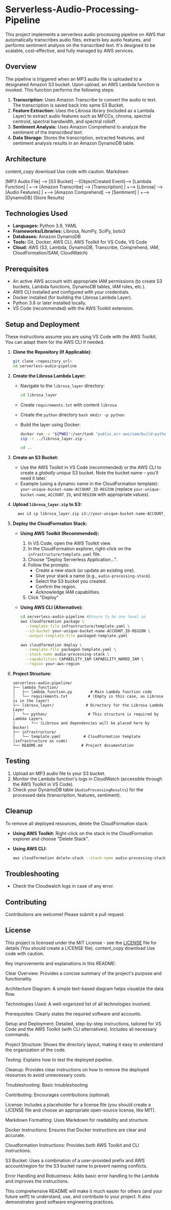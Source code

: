# Serverless-Audio-Processing-Pipeline

This project implements a serverless audio processing pipeline on AWS that automatically transcribes audio files, extracts key audio features, and performs sentiment analysis on the transcribed text. It's designed to be scalable, cost-effective, and fully managed by AWS services.

## Overview

The pipeline is triggered when an MP3 audio file is uploaded to a designated Amazon S3 bucket.  Upon upload, an AWS Lambda function is invoked. This function performs the following steps:

1.  **Transcription:**  Uses Amazon Transcribe to convert the audio to text. The transcription is saved back into same S3 Bucket.
2.  **Feature Extraction:**  Uses the Librosa library (included as a Lambda Layer) to extract audio features such as MFCCs, chroma, spectral centroid, spectral bandwidth, and spectral rolloff.
3.  **Sentiment Analysis:** Uses Amazon Comprehend to analyze the sentiment of the *transcribed text*.
4.  **Data Storage:**  Stores the transcription, extracted features, and sentiment analysis results in an Amazon DynamoDB table.

## Architecture
content_copy
download
Use code with caution.
Markdown

[MP3 Audio File] --> [S3 Bucket] --(ObjectCreated Event)--> [Lambda Function]
|
+--> [Amazon Transcribe] --> [Transcription]
|
+--> [Librosa] --> [Audio Features]
|
+--> [Amazon Comprehend] --> [Sentiment]
|
+--> [DynamoDB] (Store Results)

## Technologies Used

*   **Languages:** Python 3.9, YAML
*   **Frameworks/Libraries:** Librosa, NumPy, SciPy, boto3
*   **Databases:** Amazon DynamoDB
*   **Tools:** Git, Docker, AWS CLI, AWS Toolkit for VS Code, VS Code
*   **Cloud:** AWS (S3, Lambda, DynamoDB, Transcribe, Comprehend, IAM, CloudFormation/SAM, CloudWatch)

## Prerequisites

*   An active AWS account with appropriate IAM permissions (to create S3 buckets, Lambda functions, DynamoDB tables, IAM roles, etc.).
*   AWS CLI installed and configured with your credentials.
*   Docker installed (for building the Librosa Lambda Layer).
*   Python 3.8 or later installed locally.
*   VS Code (recommended) with the AWS Toolkit extension.

## Setup and Deployment

These instructions assume you are using VS Code with the AWS Toolkit.  You can adapt them for the AWS CLI if needed.

1.  **Clone the Repository (If Applicable):**
    ```bash
    git clone <repository_url>
    cd serverless-audio-pipeline
    ```

2.  **Create the Librosa Lambda Layer:**
    *   Navigate to the `librosa_layer` directory:

        ```bash
        cd librosa_layer
        ```
    *   Create `requirements.txt` with content `librosa`
    *    Create the `python` directory
        ```bash
        mkdir -p python
        ```
    *   Build the layer using Docker:

        ```bash
        docker run -v "${PWD}":/var/task "public.ecr.aws/sam/build-python3.9" /bin/sh -c "pip install -r requirements.txt -t python/; exit"
        zip -r ../librosa_layer.zip .
        ```
        ```bash
        cd ..
        ```

3.  **Create an S3 Bucket:**

    *   Use the AWS Toolkit in VS Code (recommended) or the AWS CLI to create a *globally unique* S3 bucket.  Note the bucket name – you'll need it later.
     *   Example (using a dynamic name in the CloudFormation template): `your-unique-bucket-name-ACCOUNT_ID-REGION` (replace `your-unique-bucket-name`, `ACCOUNT_ID`, and `REGION` with appropriate values).

4. **Upload `librosa_layer.zip` to S3:**
      ```bash
        aws s3 cp librosa_layer.zip s3://your-unique-bucket-name-ACCOUNT_ID-REGION/
      ```

5.  **Deploy the CloudFormation Stack:**

    *   **Using AWS Toolkit (Recommended):**
        1.  In VS Code, open the AWS Toolkit view.
        2.  In the CloudFormation explorer, right-click on the `infrastructure/template.yaml` file.
        3.  Choose "Deploy Serverless Application...".
        4.  Follow the prompts:
            *   Create a new stack (or update an existing one).
            *   Give your stack a name (e.g., `audio-processing-stack`).
            *   Select the S3 bucket you created.
            *   Confirm the region.
            *   Acknowledge IAM capabilities.
        5. Click "Deploy"

    *   **Using AWS CLI (Alternative):**

        ```bash
        cd serverless-audio-pipeline #Ensure to be one level up
        aws cloudformation package \
          --template-file infrastructure/template.yaml \
          --s3-bucket your-unique-bucket-name-ACCOUNT_ID-REGION \
          --output-template-file packaged-template.yaml

        aws cloudformation deploy \
          --template-file packaged-template.yaml \
          --stack-name audio-processing-stack \
          --capabilities CAPABILITY_IAM CAPABILITY_NAMED_IAM \
          --region your-aws-region
        ```

6. **Project Structure:**

    ```
    serverless-audio-pipeline/
    ├── lambda_function/
    │   ├── lambda_function.py        # Main Lambda function code
    │   └── requirements.txt         # (Empty in this case, as Librosa is in the layer)
    ├── librosa_layer/              # Directory for the Librosa Lambda Layer
    │   └── python/                  # This structure is required by Lambda Layers
    │       └── (Librosa and dependencies will be placed here by Docker)
    ├── infrastructure/
    │   └── template.yaml          # CloudFormation template (infrastructure as code)
    └── README.md                 # Project documentation
    ```

## Testing

1.  Upload an MP3 audio file to your S3 bucket.
2.  Monitor the Lambda function's logs in CloudWatch (accessible through the AWS Toolkit in VS Code).
3.  Check your DynamoDB table (`AudioProcessingResults`) for the processed data (transcription, features, sentiment).

## Cleanup

To remove all deployed resources, delete the CloudFormation stack:

*   **Using AWS Toolkit:** Right-click on the stack in the CloudFormation explorer and choose "Delete Stack".
*   **Using AWS CLI:**

    ```bash
    aws cloudformation delete-stack --stack-name audio-processing-stack --region your-aws-region
    ```

## Troubleshooting
* Check the Cloudwatch logs in case of any error.

## Contributing

Contributions are welcome! Please submit a pull request.

## License

This project is licensed under the MIT License - see the [LICENSE](LICENSE) file for details (You should create a LICENSE file).
content_copy
download
Use code with caution.

Key improvements and explanations in this README:

Clear Overview: Provides a concise summary of the project's purpose and functionality.

Architecture Diagram: A simple text-based diagram helps visualize the data flow.

Technologies Used: A well-organized list of all technologies involved.

Prerequisites: Clearly states the required software and accounts.

Setup and Deployment: Detailed, step-by-step instructions, tailored for VS Code and the AWS Toolkit (with CLI alternatives). Includes all necessary commands.

Project Structure: Shows the directory layout, making it easy to understand the organization of the code.

Testing: Explains how to test the deployed pipeline.

Cleanup: Provides clear instructions on how to remove the deployed resources to avoid unnecessary costs.

Troubleshooting: Basic troubleshooting

Contributing: Encourages contributions (optional).

License: Includes a placeholder for a license file (you should create a LICENSE file and choose an appropriate open-source license, like MIT).

Markdown Formatting: Uses Markdown for readability and structure.

Docker Instructions: Ensures that Docker instructions are clear and accurate.

Cloudformation Instructions: Provides both AWS Toolkit and CLI instructions.

S3 Bucket: Uses a combination of a user-provided prefix and AWS account/region for the S3 bucket name to prevent naming conflicts.

Error Handling and Robustness: Adds basic error handling to the Lambda and improves the instructions.

This comprehensive README will make it much easier for others (and your future self!) to understand, use, and contribute to your project. It also demonstrates good software engineering practices.
